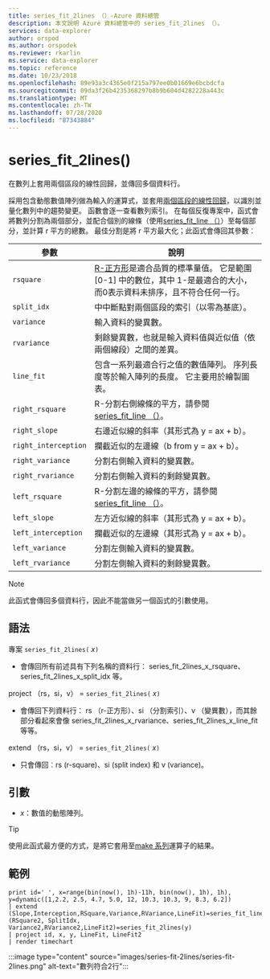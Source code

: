 ```yaml
---
title: series_fit_2lines （）-Azure 資料總管
description: 本文說明 Azure 資料總管中的 series_fit_2lines （）。
services: data-explorer
author: orspod
ms.author: orspodek
ms.reviewer: rkarlin
ms.service: data-explorer
ms.topic: reference
ms.date: 10/23/2018
ms.openlocfilehash: 89e93a3c4365e0f215a797ee0b01669e6bcbdcfa
ms.sourcegitcommit: 09da3f26b4235368297b8b9b604d4282228a443c
ms.translationtype: MT
ms.contentlocale: zh-TW
ms.lasthandoff: 07/28/2020
ms.locfileid: "87343884"
---
```

# <a name="series_fit_2lines"></a>series_fit_2lines()

在數列上套用兩個區段的線性回歸，並傳回多個資料行。  

採用包含動態數值陣列做為輸入的運算式，並套用[兩個區段的線性回歸](https://en.wikipedia.org/wiki/Segmented_regression)，以識別並量化數列中的趨勢變更。 函數會逐一查看數列索引。 在每個反復專案中，函式會將數列分割為兩個部分，並配合個別的線條（使用[series_fit_line （）](series-fit-linefunction.md)）至每個部分，並計算 r 平方的總數。 最佳分割是將 r 平方最大化；此函式會傳回其參數︰


|參數  |說明  |
|---------|---------|
|`rsquare`     | [R-正方形](https://en.wikipedia.org/wiki/Coefficient_of_determination)是適合品質的標準量值。 它是範圍 [0-1] 中的數位，其中 1-是最適合的大小，而0表示資料未排序，且不符合任何一行。        |
|`split_idx`     |   中中斷點對兩個區段的索引（以零為基底）。      |
|`variance`     | 輸入資料的變異數。        |
|`rvariance`     | 剩餘變異數，也就是輸入資料值與近似值（依兩個線段）之間的差異。        |
|`line_fit`     | 包含一系列最適合行之值的數值陣列。 序列長度等於輸入陣列的長度。 它主要用於繪製圖表。        |
|`right_rsquare`     | R-分割右側線條的平方，請參閱[series_fit_line （）](series-fit-linefunction.md)。        |
|`right_slope`     | 右邊近似線的斜率（其形式為 y = ax + b）。         |
|`right_interception`     |  攔截近似的左邊線（b from y = ax + b）。       |
|`right_variance`    | 分割右側輸入資料的變異數。        |
|`right_rvariance`     | 分割右側輸入資料的剩餘變異數。        |
|`left_rsquare`     | R-分割左邊的線條的平方，請參閱[series_fit_line （）](series-fit-linefunction.md)。        |
|`left_slope`    | 左方近似線的斜率（其形式為 y = ax + b）。        |
|`left_interception`     |   攔截近似的左邊線（其形式為 y = ax + b）。      |
|`left_variance`     | 分割左側輸入資料的變異數。        |
|`left_rvariance`     | 分割左側輸入資料的剩餘變異數。        |


> [!Note]
> 此函式會傳回多個資料行，因此不能當做另一個函式的引數使用。

## <a name="syntax"></a>語法

專案 `series_fit_2lines(` *x*`)`
* 會傳回所有前述具有下列名稱的資料行： series_fit_2lines_x_rsquare、series_fit_2lines_x_split_idx 等。

project （rs，si，v） = `series_fit_2lines(` *x*`)`
* 會傳回下列資料行： rs （r-正方形）、si （分割索引）、v （變異數），而其餘部分看起來會像 series_fit_2lines_x_rvariance、series_fit_2lines_x_line_fit 等等。

extend （rs，si，v） = `series_fit_2lines(` *x*`)`
* 只會傳回︰rs (r-square)、si (split index) 和 v (variance)。
  
## <a name="arguments"></a>引數

* *x*：數值的動態陣列。  

> [!TIP]
> 使用此函式最方便的方式，是將它套用至[make 系列](make-seriesoperator.md)運算子的結果。

## <a name="examples"></a>範例

<!-- csl: https://help.kusto.windows.net:443/Samples -->
```kusto
print id=' ', x=range(bin(now(), 1h)-11h, bin(now(), 1h), 1h), y=dynamic([1,2.2, 2.5, 4.7, 5.0, 12, 10.3, 10.3, 9, 8.3, 6.2])
| extend (Slope,Interception,RSquare,Variance,RVariance,LineFit)=series_fit_line(y), (RSquare2, SplitIdx, Variance2,RVariance2,LineFit2)=series_fit_2lines(y)
| project id, x, y, LineFit, LineFit2
| render timechart
```

:::image type="content" source="images/series-fit-2lines/series-fit-2lines.png" alt-text="數列符合2行":::

